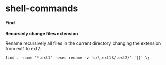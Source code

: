 # shell-commands


#### Find  

**Recursivly change files extension**

Rename recursively all files in the current directory changing the extension from ext1 to ext2.  

`find . -name "*.ext1" -exec rename -v 's/\.ext1$/.ext2/' '{}' \;`
